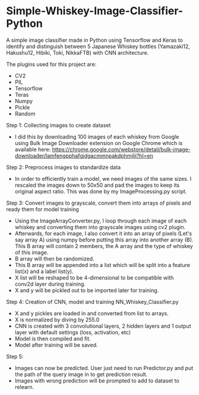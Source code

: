 # Simple-Whiskey-Image-Classifier-Python
A simple image classifier made in Python using Tensorflow and Keras to identify and distinguish between 5 Japanese Whiskey bottles (Yamazaki12, Hakushu12, Hibiki, Toki, NikkaFTB) with CNN architecture.

The plugins used for this project are:
- CV2
- PIL
- Tensorflow
- Teras
- Numpy
- Pickle
- Random

Step 1: Collecting images to create dataset
- I did this by downloading 100 images of each whiskey from Google using Bulk Image Downloader extension on Google Chrome which is available here: https://chrome.google.com/webstore/detail/bulk-image-downloader/lamfengpphafgjdgacmmnpakdphmjlji?hl=en

Step 2: Preprocess images to standardize data
- In order to efficiently train a model, we need images of the same sizes. I rescaled the images down to 50x50 and pad the images to keep its original aspect ratio. This was done by my ImageProcessing.py script.

Step 3: Convert images to grayscale, convert them into arrays of pixels and ready them for model training
- Using the ImageArrayConverter.py, I loop through each image of each whiskey and converting them into grayscale images using cv2 plugin.
- Afterwards, for each image, I also convert it into an array of pixels (Let's say array A) using numpy before putting this array into another array (B). This B array will contain 2 members, the A array and the type of whiskey of this image.
- B array will then be randomized.
- This B array will be appended into a list which will be split into a feature list(x) and a label list(y).
- X list will be reshaped to be 4-dimensional to be compatible with conv2d layer during training.
- X and y will be pickled out to be imported later for training.

Step 4: Creation of CNN, model and training NN_Whiskey_Classifier.py
- X and y pickles are loaded in and converted from list to arrays.
- X is normalized by diving by 255.0
- CNN is created with 3 convolutional layers, 2 hidden layers and 1 output layer with default settings (loss, activation, etc)
- Model is then compiled and fit.
- Model after training will be saved.

Step 5: 
- Images can now be predicted. User just need to run Predictor.py and put the path of the query image in to get prediction result.
- Images with wrong prediction will be prompted to add to dataset to relearn.
